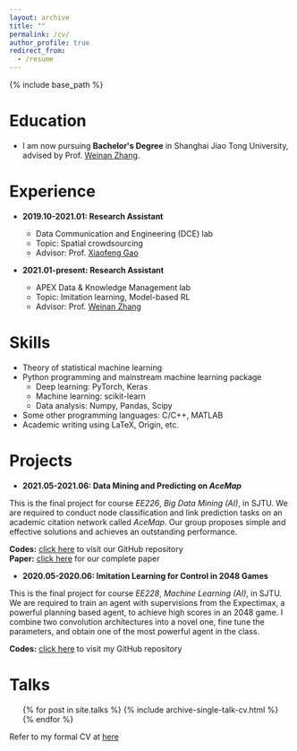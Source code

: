 ```yaml
---
layout: archive
title: ""
permalink: /cv/
author_profile: true
redirect_from:
  - /resume
---
```


{% include base_path %}

Education
======
* I am now pursuing **Bachelor's Degree** in Shanghai Jiao Tong University, advised by Prof. [Weinan Zhang](https://wnzhang.net).

Experience
======
* **2019.10-2021.01: Research Assistant**
  * Data Communication and Engineering (DCE) lab
  * Topic: Spatial crowdsourcing
  * Advisor: Prof. [Xiaofeng Gao](https://www.cs.sjtu.edu.cn/~gao-xf/)

* **2021.01-present: Research Assistant**
  * APEX Data & Knowledge Management lab
  * Topic: Imitation learning, Model-based RL
  * Advisor: Prof. [Weinan Zhang](https://wnzhang.net)
  
Skills
======
* Theory of statistical machine learning
* Python programming and mainstream machine learning package
  * Deep learning: PyTorch, Keras
  * Machine learning: scikit-learn
  * Data analysis: Numpy, Pandas, Scipy
* Some other programming languages: C/C++, MATLAB
* Academic writing using LaTeX, Origin, etc.

Projects
======
* **2021.05-2021.06: Data Mining and Predicting on *AceMap***

This is the final project for course *EE226*, *Big Data Mining (AI)*, in SJTU. We are required to conduct node classification and link prediction tasks on an academic citation network called *AceMap*. Our group proposes simple and effective solutions and achieves an outstanding performance.

**Codes:** [click here](https://github.com/SkyRiver-2000/EE226-Final-Project) to visit our GitHub repository  
**Paper:** [click here](../files/EE226-report.pdf) for our complete paper

* **2020.05-2020.06: Imitation Learning for Control in 2048 Games**

This is the final project for course *EE228*, *Machine Learning (AI)*, in SJTU. We are required to train an agent with supervisions from the Expectimax, a powerful planning based agent, to achieve high scores in an 2048 game. I combine two convolution architectures into a novel one, fine tune the parameters, and obtain one of the most powerful agent in the class.

**Codes:** [click here](https://github.com/SkyRiver-2000/EE228-Final-Assignment) to visit my GitHub repository
  
Talks
======
  <ul>{% for post in site.talks %}
    {% include archive-single-talk-cv.html %}
  {% endfor %}</ul>
  
Refer to my formal CV at [here](../files/CV.pdf)
